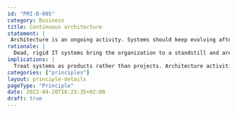 ```yaml
---
id: "PRI-B-005"
category: Business
title: Continuous architecture
statement: |
 Architecture is an ongoing activity. Systems should keep evolving after initial delivery to support organizational change and technological disruption.
rationale: |
  Dead, rigid IT systems bring the organization to a standstill and are unable to support business disruption.
implications: |
  Treat systems as products rather than projects. Architecture activities stop when the product is decommissioned, not with production go-live.
categories: ["principles"]
layout: principle-details
pageType: "Principle"
date: 2022-04-20T16:23:35+02:00
draft: true
---
```


